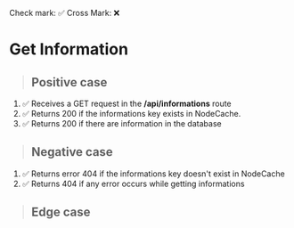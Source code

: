 Check mark: ✅
Cross Mark: ❌

# Get Information

> ## Positive case

1. ✅ Receives a GET request in the **/api/informations** route
2. ✅ Returns 200 if the informations key exists in NodeCache.
3. ✅ Returns 200 if there are information in the database

> ## Negative case

1. ✅ Returns error 404 if the informations key doesn't exist in NodeCache
2. ✅ Returns 404 if any error occurs while getting informations 

> ## Edge case
